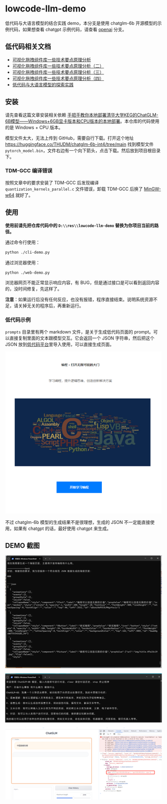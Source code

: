# lowcode-llm-demo

低代码与大语言模型的结合实践 demo，本分支是使用 chatglm-6b 开源模型的示例代码，如果想查看 chatgpt 示例代码，请查看 [openai](https://github.com/woai3c/lowcode-llm-demo/tree/openai) 分支。

## 低代码相关文档
* [可视化拖拽组件库一些技术要点原理分析](https://github.com/woai3c/Front-end-articles/issues/19)
* [可视化拖拽组件库一些技术要点原理分析（二）](https://github.com/woai3c/Front-end-articles/issues/20)
* [可视化拖拽组件库一些技术要点原理分析（三）](https://github.com/woai3c/Front-end-articles/issues/21)
* [可视化拖拽组件库一些技术要点原理分析（四）](https://github.com/woai3c/Front-end-articles/issues/33)
* [低代码与大语言模型的探索实践](https://github.com/woai3c/Front-end-articles/issues/45)

## 安装

请先查看这篇文章安装相关依赖 [手把手教你本地部署清华大学KEG的ChatGLM-6B模型——Windows+6GB显卡版本和CPU版本的本地部署](https://zhuanlan.zhihu.com/p/620455056)。本仓库的代码使用的是 Windows + CPU 版本。

模型文件太大，无法上传到 GitHub，需要自行下载。打开这个地址 <https://huggingface.co/THUDM/chatglm-6b-int4/tree/main> 找到模型文件 `pytorch_model.bin`，文件右边有一个向下箭头，点击下载。然后放到项目根目录下。

### TDM-GCC 编译错误
按照文章中的要求安装了 TDM-GCC 后发现编译 `quantization_kernels_parallel.c` 文件错误，卸载 TDM-GCC 后换了 [MinGW-w64](https://www.mingw-w64.org/downloads/) 就好了。

## 使用
**使用前请先把仓库代码中的 `D:\\res\\lowcode-llm-demo` 替换为你项目当前的路径。**

通过命令行使用：

```sh
python ./cli-demo.py
```

通过浏览器使用：

```sh
python ./web-demo.py
```

浏览器网页不能正常显示响应内容，有 BUG，但是通过接口是可以看到返回内容的，没时间修复，先这样了。

**注意**：如果运行后没有任何反应，也没有报错，程序直接结束。说明系统资源不足，请关掉无关的程序后，再重新运行。

### 低代码示例

`prompts` 目录里有两个 markdown 文件，是关于生成低代码页面的 prompt。可以直接复制里面的文本跟模型交互。它会返回一个 JSON 字符串，然后把这个 JSON 放到[低代码平台](https://woai3c.github.io/visual-drag-demo/)里导入使用，可以直接生成页面。

![cli 截图](imgs/lowcode-page3.png)

不过 chatglm-6b 模型的生成结果不是很理想，生成的 JSON 不一定能直接使用，如果有 chatgpt 的话，最好使用 chatgpt 来生成。

## DEMO 截图

![cli 截图](imgs/lowcode.jpg)

![cli 截图](imgs/cli-demo.jpg)

![web 截图](imgs/web-demo.jpg)
